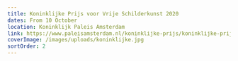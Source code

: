 ```yaml
---
title: Koninklijke Prijs voor Vrije Schilderkunst 2020
dates: From 10 October
location: Koninklijk Paleis Amsterdam
link: https://www.paleisamsterdam.nl/koninklijke-prijs/koninklijke-prijs-voor-vrije-schilderkunst-2020/
coverImage: /images/uploads/koninklijke.jpg
sortOrder: 2
---
```


